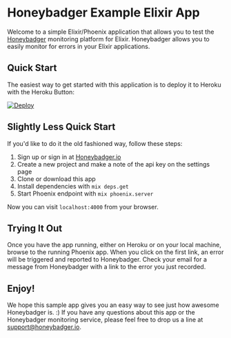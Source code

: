 # Honeybadger Example Elixir App

Welcome to a simple Elixir/Phoenix application that allows you to test the
[Honeybadger](https://www.honeybadger.io) monitoring platform for Elixir.
Honeybadger allows you to easily monitor for errors in your Elixir applications.

## Quick Start

The easiest way to get started with this application is to deploy it to
Heroku with the Heroku Button:

[![Deploy](https://www.herokucdn.com/deploy/button.png)](https://heroku.com/deploy)

## Slightly Less Quick Start

If you'd like to do it the old fashioned way, follow these steps:

1. Sign up or sign in at [Honeybadger.io](https://www.honeybadger.io)
2. Create a new project and make a note of the api key on the settings
   page
3. Clone or download this app
4. Install dependencies with `mix deps.get`
5. Start Phoenix endpoint with `mix phoenix.server`

Now you can visit `localhost:4000` from your browser.

## Trying It Out

Once you have the app running, either on Heroku or on your local machine, browse
to the running Phoenix app. When you click on the first link, an error will be
triggered and reported to Honeybadger. Check your email for a message from
Honeybadger with a link to the error you just recorded.

## Enjoy!

We hope this sample app gives you an easy way to see just how awesome
Honeybadger is. :)  If you have any questions about this app or the Honeybadger
monitoring service, please feel free to drop us a line at
support@honeybadger.io.
